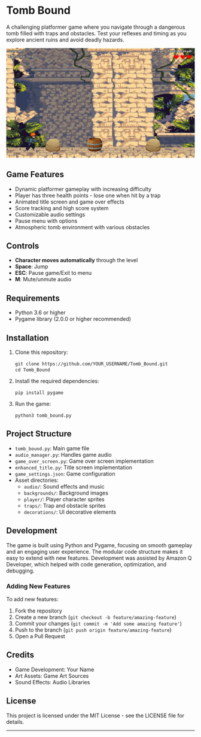 # Tomb Bound

A challenging platformer game where you navigate through a dangerous tomb filled with traps and obstacles. Test your reflexes and timing as you explore ancient ruins and avoid deadly hazards.

![Tomb Bound Game](/screenshot/Tomb_Bound.png)

## Game Features

- Dynamic platformer gameplay with increasing difficulty
- Player has three health points - lose one when hit by a trap
- Animated title screen and game over effects
- Score tracking and high score system
- Customizable audio settings
- Pause menu with options
- Atmospheric tomb environment with various obstacles

## Controls

- **Character moves automatically** through the level
- **Space**: Jump
- **ESC**: Pause game/Exit to menu
- **M**: Mute/unmute audio

## Requirements

- Python 3.6 or higher
- Pygame library (2.0.0 or higher recommended)

## Installation

1. Clone this repository:
   ```
   git clone https://github.com/YOUR_USERNAME/Tomb_Bound.git
   cd Tomb_Bound
   ```

2. Install the required dependencies:
   ```
   pip install pygame
   ```

3. Run the game:
   ```
   python3 tomb_bound.py
   ```

## Project Structure

- `tomb_bound.py`: Main game file
- `audio_manager.py`: Handles game audio
- `game_over_screen.py`: Game over screen implementation
- `enhanced_title.py`: Title screen implementation
- `game_settings.json`: Game configuration
- Asset directories:
  - `audio/`: Sound effects and music
  - `backgrounds/`: Background images
  - `player/`: Player character sprites
  - `traps/`: Trap and obstacle sprites
  - `decorations/`: UI decorative elements

## Development

The game is built using Python and Pygame, focusing on smooth gameplay and an engaging user experience. The modular code structure makes it easy to extend with new features. Development was assisted by Amazon Q Developer, which helped with code generation, optimization, and debugging.

### Adding New Features

To add new features:
1. Fork the repository
2. Create a new branch (`git checkout -b feature/amazing-feature`)
3. Commit your changes (`git commit -m 'Add some amazing feature'`)
4. Push to the branch (`git push origin feature/amazing-feature`)
5. Open a Pull Request

## Credits

- Game Development: Your Name
- Art Assets: Game Art Sources
- Sound Effects: Audio Libraries

## License

This project is licensed under the MIT License - see the LICENSE file for details.

---
